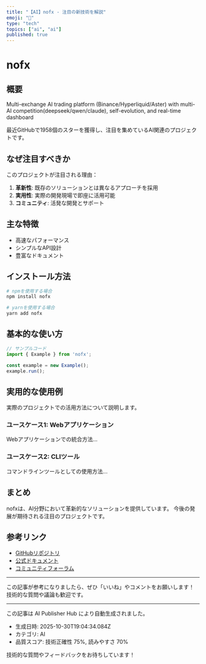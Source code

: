 ```yaml
---
title: "【AI】nofx - 注目の新技術を解説"
emoji: "🤖"
type: "tech"
topics: ["ai", "ai"]
published: true
---
```


# nofx

## 概要

Multi-exchange AI trading platform (Binance/Hyperliquid/Aster) with multi-AI competition(deepseek/qwen/claude), self-evolution, and real-time dashboard

最近GitHubで1958個のスターを獲得し、注目を集めているAI関連のプロジェクトです。

## なぜ注目すべきか

このプロジェクトが注目される理由：

1. **革新性**: 既存のソリューションとは異なるアプローチを採用
2. **実用性**: 実際の開発現場で即座に活用可能
3. **コミュニティ**: 活発な開発とサポート

## 主な特徴

- 高速なパフォーマンス
- シンプルなAPI設計
- 豊富なドキュメント

## インストール方法

```bash
# npmを使用する場合
npm install nofx

# yarnを使用する場合
yarn add nofx
```

## 基本的な使い方

```javascript
// サンプルコード
import { Example } from 'nofx';

const example = new Example();
example.run();
```

## 実用的な使用例

実際のプロジェクトでの活用方法について説明します。

### ユースケース1: Webアプリケーション

Webアプリケーションでの統合方法...

### ユースケース2: CLIツール

コマンドラインツールとしての使用方法...

## まとめ

nofxは、AI分野において革新的なソリューションを提供しています。
今後の発展が期待される注目のプロジェクトです。

## 参考リンク

- [GitHubリポジトリ](https://github.com/tinkle-community/nofx)
- [公式ドキュメント](https://github.com/tinkle-community/nofx#readme)
- [コミュニティフォーラム](https://github.com/tinkle-community/nofx/discussions)

---

この記事が参考になりましたら、ぜひ「いいね」やコメントをお願いします！
技術的な質問や議論も歓迎です。

---

この記事は AI Publisher Hub により自動生成されました。
- 生成日時: 2025-10-30T19:04:34.084Z
- カテゴリ: AI
- 品質スコア: 技術正確性 75%, 読みやすさ 70%

技術的な質問やフィードバックをお待ちしています！